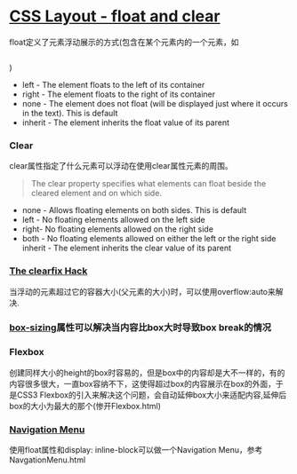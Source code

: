 # [CSS Layout - float and clear](https://www.w3schools.com/css/css_float.asp)
float定义了元素浮动展示的方式(包含在某个元素内的一个元素，如<p><img /></p>)
- left - The element floats to the left of its container
- right - The element floats to the right of its container
- none - The element does not float (will be displayed just where it occurs in the text). This is default
- inherit - The element inherits the float value of its parent
  
### Clear
clear属性指定了什么元素可以浮动在使用clear属性元素的周围。

> The clear property specifies what elements can float beside the cleared element and on which side.

- none - Allows floating elements on both sides. This is default
- left - No floating elements allowed on the left side
- right- No floating elements allowed on the right side
- both - No floating elements allowed on either the left or the right side
inherit - The element inherits the clear value of its parent

### [The clearfix Hack](https://www.w3schools.com/css/css_float.asp)
当浮动的元素超过它的容器大小(父元素的大小)时，可以使用overflow:auto来解决.

### [box-sizing](https://www.w3schools.com/css/css_float.asp)属性可以解决当内容比box大时导致box break的情况

### Flexbox
创建同样大小的height的box时容易的，但是box中的内容却是大不一样的，有的内容很多很大，一直box容纳不下，这使得超过box的内容展示在box的外面，于是CSS3 Flexbox的引入来解决这个问题，会自动延伸box大小来适配内容,延伸后box的大小为最大的那个(惨开Flexbox.html)

### [Navigation Menu](https://www.w3schools.com/css/css_float.asp)

使用float属性和display: inline-block可以做一个Navigation Menu，参考NavgationMenu.html

